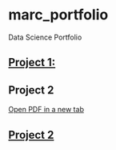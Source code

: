 # marc_portfolio
Data Science Portfolio

## [Project 1:](https://marcdugu.github.io/marc_portfolio/docs/ML_report.pdf)

## Project 2  
<a href="https://marcdugu.github.io/marc_portfolio/docs/ML_report.pdf" target="_blank">Open PDF in a new tab</a>

## <a href="https://marcdugu.github.io/marc_portfolio/docs/ML_report.pdf" target="_blank">Project 2 </a>
